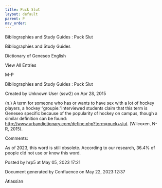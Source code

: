 ```yaml
---
title: Puck Slut
layout: default
parent: P
nav_order:
---
```


Bibliographies and Study Guides : Puck Slut

Bibliographies and Study Guides

Dictionary of Geneseo English

View All Entries

M-P

Bibliographies and Study Guides : Puck Slut

Created by  Unknown User (ssw2) on Apr 28, 2015

(n.) A term for someone who has or wants to have sex with a lot of hockey players, a hockey “groupie.”Interviewed students claim that this term is Geneseo specific because of the popularity of hockey on campus, though a similar definition can be found: http://www.urbandictionary.com/define.php?term=puck+slut. (Wilcoxen, N-R, 2015).

Comments:

As of 2023, this word is still obsolete. According to our research, 36.4% of people did not use or know this word. 

Posted by hrp5 at May 05, 2023 17:21

Document generated by Confluence on May 22, 2023 12:37

Atlassian
